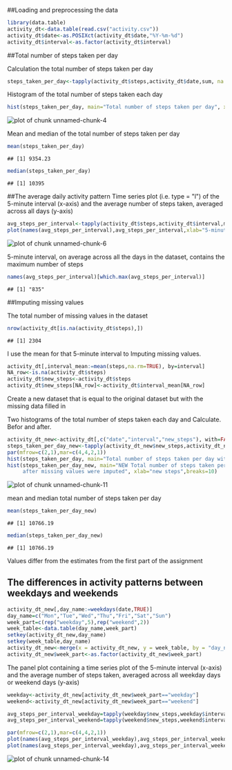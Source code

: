 
##Loading and preprocessing the data


```r
library(data.table)
activity_dt<-data.table(read.csv("activity.csv"))
activity_dt$date<-as.POSIXct(activity_dt$date,"%Y-%m-%d")
activity_dt$interval<-as.factor(activity_dt$interval)
```

##Total number of steps taken per day


Calculation the total number of steps taken per day

```r
steps_taken_per_day<-tapply(activity_dt$steps,activity_dt$date,sum, na.rm=TRUE)
```

Histogram of the total number of steps taken each day

```r
hist(steps_taken_per_day, main="Total number of steps taken per day", xlab="steps",breaks=10)
```

![plot of chunk unnamed-chunk-4](figure/unnamed-chunk-4-1.png) 

Mean and median of the total number of steps taken per day

```r
mean(steps_taken_per_day)
```

```
## [1] 9354.23
```

```r
median(steps_taken_per_day)
```

```
## [1] 10395
```



##The average daily activity pattern
Time series plot (i.e. type = "l") of the 5-minute interval (x-axis) and the average number of steps taken, averaged across all days (y-axis)

```r
avg_steps_per_interval<-tapply(activity_dt$steps,activity_dt$interval,mean, na.rm=TRUE)
plot(names(avg_steps_per_interval),avg_steps_per_interval,xlab="5-minute interval", ylab="average number of steps", main="average daily activity",type = "l")
```

![plot of chunk unnamed-chunk-6](figure/unnamed-chunk-6-1.png) 


5-minute interval, on average across all the days in the dataset, contains the maximum number of steps


```r
names(avg_steps_per_interval)[which.max(avg_steps_per_interval)]
```

```
## [1] "835"
```

##Imputing missing values

The total number of missing values in the dataset 

```r
nrow(activity_dt[is.na(activity_dt$steps),])
```

```
## [1] 2304
```

I use the mean for that 5-minute interval to Imputing missing values.

```r
activity_dt[,interval_mean:=mean(steps,na.rm=TRUE), by=interval]
NA_row<-is.na(activity_dt$steps)
activity_dt$new_steps<-activity_dt$steps
activity_dt$new_steps[NA_row]<-activity_dt$interval_mean[NA_row]
```


Create a new dataset that is equal to the original dataset but with the missing data filled in


Two histograms of the total number of steps taken each day and Calculate.  Befor and after.

```r
activity_dt_new<-activity_dt[,c("date","interval","new_steps"), with=FALSE]
steps_taken_per_day_new<-tapply(activity_dt_new$new_steps,activity_dt_new$date,sum, na.rm=TRUE)
par(mfrow=c(2,1),mar=c(4,4,2,1))
hist(steps_taken_per_day, main="Total number of steps taken per day without NA", xlab="steps",breaks=10)
hist(steps_taken_per_day_new, main="NEW Total number of steps taken per day  
     after missing values were imputed", xlab="new steps",breaks=10)
```

![plot of chunk unnamed-chunk-11](figure/unnamed-chunk-11-1.png) 

mean and median total number of steps taken per day

```r
mean(steps_taken_per_day_new)
```

```
## [1] 10766.19
```

```r
median(steps_taken_per_day_new)
```

```
## [1] 10766.19
```
Values differ from the estimates from the first part of the assignment



## The differences in activity patterns between weekdays and weekends

```r
activity_dt_new[,day_name:=weekdays(date,TRUE)]
day_name=c("Mon","Tue","Wed","Thu","Fri","Sat","Sun")
week_part=c(rep("weekday",5),rep("weekend",2))
week_table<-data.table(day_name,week_part)
setkey(activity_dt_new,day_name)
setkey(week_table,day_name)
activity_dt_new<-merge(x = activity_dt_new, y = week_table, by = "day_name", all.x = TRUE)
activity_dt_new$week_part<-as.factor(activity_dt_new$week_part)
```


The panel plot containing a time series plot  of the 5-minute interval (x-axis) and the average number of steps taken, averaged across all weekday days or weekend days (y-axis)

```r
weekday<-activity_dt_new[activity_dt_new$week_part=="weekday"]
weekend<-activity_dt_new[activity_dt_new$week_part=="weekend"]

avg_steps_per_interval_weekday=tapply(weekday$new_steps,weekday$interval,mean, na.rm=TRUE)
avg_steps_per_interval_weekend=tapply(weekend$new_steps,weekend$interval,mean, na.rm=TRUE)

par(mfrow=c(2,1),mar=c(4,4,2,1))
plot(names(avg_steps_per_interval_weekday),avg_steps_per_interval_weekday,xlab="5-minute interval", ylab="average number of steps", main="Weekday average daily activity",type = "l")
plot(names(avg_steps_per_interval_weekday),avg_steps_per_interval_weekend,xlab="5-minute interval", ylab="average number of steps", main="Weekend average daily activity",type = "l")
```

![plot of chunk unnamed-chunk-14](figure/unnamed-chunk-14-1.png) 
